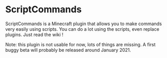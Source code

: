 # ScriptCommands
ScriptCommands is a Minecraft plugin that allows you to make commands very easily using scripts. You can do a lot using the scripts, even replace plugins. Just read the wiki !

Note: this plugin is not usable for now, lots of things are missing. A first buggy beta will probably be released around January 2021.
